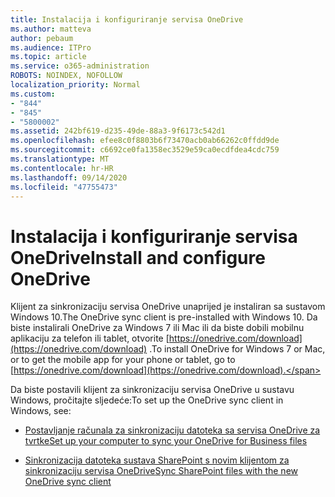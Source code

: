 ```yaml
---
title: Instalacija i konfiguriranje servisa OneDrive
ms.author: matteva
author: pebaum
ms.audience: ITPro
ms.topic: article
ms.service: o365-administration
ROBOTS: NOINDEX, NOFOLLOW
localization_priority: Normal
ms.custom:
- "844"
- "845"
- "5800002"
ms.assetid: 242bf619-d235-49de-88a3-9f6173c542d1
ms.openlocfilehash: efee8c0f8803b6f73470acb0ab66262c0ffdd9de
ms.sourcegitcommit: c6692ce0fa1358ec3529e59ca0ecdfdea4cdc759
ms.translationtype: MT
ms.contentlocale: hr-HR
ms.lasthandoff: 09/14/2020
ms.locfileid: "47755473"
---
```

# <a name="install-and-configure-onedrive"></a><span data-ttu-id="715fe-102">Instalacija i konfiguriranje servisa OneDrive</span><span class="sxs-lookup"><span data-stu-id="715fe-102">Install and configure OneDrive</span></span>

<span data-ttu-id="715fe-103">Klijent za sinkronizaciju servisa OneDrive unaprijed je instaliran sa sustavom Windows 10.</span><span class="sxs-lookup"><span data-stu-id="715fe-103">The OneDrive sync client is pre-installed with Windows 10.</span></span> <span data-ttu-id="715fe-104">Da biste instalirali OneDrive za Windows 7 ili Mac ili da biste dobili mobilnu aplikaciju za telefon ili tablet, otvorite [https://onedrive.com/download](https://onedrive.com/download) .</span><span class="sxs-lookup"><span data-stu-id="715fe-104">To install OneDrive for Windows 7 or Mac, or to get the mobile app for your phone or tablet, go to [https://onedrive.com/download](https://onedrive.com/download).</span></span>
  
<span data-ttu-id="715fe-105">Da biste postavili klijent za sinkronizaciju servisa OneDrive u sustavu Windows, pročitajte sljedeće:</span><span class="sxs-lookup"><span data-stu-id="715fe-105">To set up the OneDrive sync client in Windows, see:</span></span>
  
- [<span data-ttu-id="715fe-106">Postavljanje računala za sinkronizaciju datoteka sa servisa OneDrive za tvrtke</span><span class="sxs-lookup"><span data-stu-id="715fe-106">Set up your computer to sync your OneDrive for Business files</span></span>](https://go.microsoft.com/fwlink/?linkid=533375)

- [<span data-ttu-id="715fe-107">Sinkronizacija datoteka sustava SharePoint s novim klijentom za sinkronizaciju servisa OneDrive</span><span class="sxs-lookup"><span data-stu-id="715fe-107">Sync SharePoint files with the new OneDrive sync client</span></span>](https://go.microsoft.com/fwlink/?linkid=871666)
